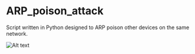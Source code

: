 # ARP_poison_attack

Script written in Python designed to ARP poison other devices on the same network.

![Alt text](https://github.com/diego95root/ARP_poison_attack/Images_readme/Screen?raw=true "Title")
